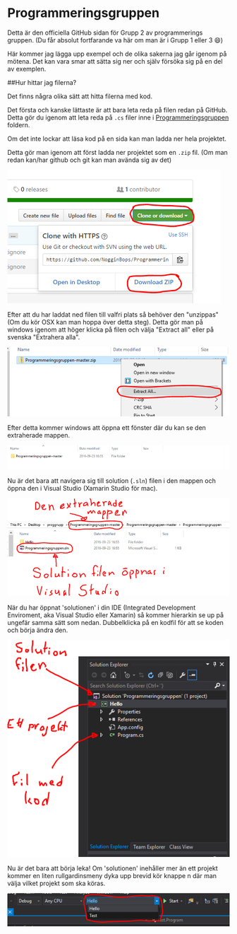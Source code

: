 # Programmeringsgruppen

Detta är den officiella GitHub sidan för Grupp 2 av programmerings gruppen. (Du får absolut fortfarande va här om man är i Grupp 1 eller 3 :smile:)

Här kommer jag lägga upp exempel och de olika sakerna jag går igenom på mötena.
Det kan vara smar att sätta sig ner och själv försöka sig på en del av exemplen.

##Hur hittar jag filerna?

Det finns några olika sätt att hitta filerna med kod.

Det första och kanske lättaste är att bara leta reda på filen redan på GitHub. Detta gör du igenom att leta reda på `.cs` filer inne i [Programmeringsgruppen](https://github.com/NogginBops/Programmeringsgruppen/tree/master/Programmeringsgruppen) foldern.

Om det inte lockar att läsa kod på en sida kan man ladda ner hela projektet.

Detta gör man igenom att först ladda ner projektet som en `.zip` fil. (Om man redan kan/har github och git kan man avända sig av det)

![zip](screenshots/zip.PNG?raw=true "Ladda ned filen som zip")

Efter att du har laddat ned filen till valfri plats så behöver den "unzippas" (Om du kör OSX kan man hoppa över detta steg). Detta gör man på windows igenom att höger klicka på filen och välja "Extract all" eller på svenska "Extrahera alla".

![unzip](screenshots/unzip.PNG?rew=true "Extrahera alla...")

Efter detta kommer windows att öppna ett fönster där du kan se den extraherade mappen.

![resultat](screenshots/result1.PNG?raw=true "Den extraherade mappen")

Nu är det bara att navigera sig till solution (`.sln`) filen i den mappen och öppna den i Visual Studio (Xamarin Studio för mac).

![open](screenshots/open.PNG?raw=true "Dubbelklicka på .sln filen för att öppna")

När du har öppnat 'solutionen' i din IDE (Integrated Development Enviroment, aka Visual Studio eller Xamarin) så kommer hierarkin se up på ungefär samma sätt som nedan. Dubbelklicka på en kodfil för att se koden och börja ändra den.

![solution](screenshots/solution.PNG?raw=true "Dubbelklicka på .cs filen för att öppna koden")

Nu är det bara att börja leka! Om 'solutionen' inehåller mer än ett projekt kommer en liten rullgardinsmeny dyka upp brevid kör knappe n där man välja vilket projekt som ska köras.

![select](screenshots/select.PNG?raw=true "Här kan du välja vilket projekt som ska köras")
